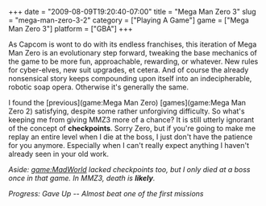 +++
date = "2009-08-09T19:20:40-07:00"
title = "Mega Man Zero 3"
slug = "mega-man-zero-3-2"
category = ["Playing A Game"]
game = ["Mega Man Zero 3"]
platform = ["GBA"]
+++

As Capcom is wont to do with its endless franchises, this iteration of Mega Man Zero is an evolutionary step forward, tweaking the base mechanics of the game to be more fun, approachable, rewarding, or whatever.  New rules for cyber-elves, new suit upgrades, et cetera.  And of course the already nonsensical story keeps compounding upon itself into an indecipherable, robotic soap opera.  Otherwise it's generally the same.

I found the [previous](game:Mega Man Zero) [games](game:Mega Man Zero 2) satisfying, despite some rather unforgiving difficulty.  So what's keeping me from giving MMZ3 more of a chance?  It is still utterly ignorant of the concept of <b>checkpoints</b>.  Sorry Zero, but if you're going to make me replay an entire level when I die at the boss, I just don't have the patience for you anymore.  Especially when I can't really expect anything I haven't already seen in your old work.

<i>Aside: <game:MadWorld> lacked checkpoints too, but I only died at a boss once in that game.  In MMZ3, death is <b>likely</b>.</i>

<i>Progress: Gave Up -- Almost beat one of the first missions</i>